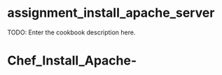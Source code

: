 # assignment_install_apache_server

TODO: Enter the cookbook description here.

# Chef_Install_Apache-

